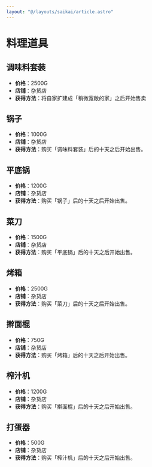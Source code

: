 ```yaml
---
layout: "@/layouts/saikai/article.astro"
---
```


# 料理道具

## 调味料套装

- **价格**：2500G
- **店铺**：杂货店
- **获得方法**：将自家扩建成「稍微宽敞的家」之后开始售卖

## 锅子

- **价格**：1000G
- **店铺**：杂货店
- **获得方法**：购买「调味料套装」后的十天之后开始出售。

## 平底锅

- **价格**：1200G
- **店铺**：杂货店
- **获得方法**：购买「锅子」后的十天之后开始出售。

## 菜刀

- **价格**：1500G
- **店铺**：杂货店
- **获得方法**：购买「平底锅」后的十天之后开始出售。

## 烤箱

- **价格**：2500G
- **店铺**：杂货店
- **获得方法**：购买「菜刀」后的十天之后开始出售。

## 擀面棍

- **价格**：750G
- **店铺**：杂货店
- **获得方法**：购买「烤箱」后的十天之后开始出售。

## 榨汁机

- **价格**：1200G
- **店铺**：杂货店
- **获得方法**：购买「擀面棍」后的十天之后开始出售。

## 打蛋器

- **价格**：500G
- **店铺**：杂货店
- **获得方法**：购买「榨汁机」后的十天之后开始出售。
